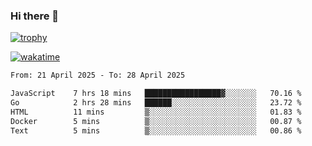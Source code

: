 ### Hi there 👋

[![trophy](https://github-profile-trophy.vercel.app/?username=cxnky&theme=dracula)](https://github.com/ryo-ma/github-profile-trophy)

[![wakatime](https://wakatime.com/badge/user/1c39c599-5497-41b9-a5be-2c4676e7fd23.svg)](https://wakatime.com/@1c39c599-5497-41b9-a5be-2c4676e7fd23)
<!--START_SECTION:waka-->

```txt
From: 21 April 2025 - To: 28 April 2025

JavaScript    7 hrs 18 mins   █████████████████▓░░░░░░░   70.16 %
Go            2 hrs 28 mins   ██████░░░░░░░░░░░░░░░░░░░   23.72 %
HTML          11 mins         ▒░░░░░░░░░░░░░░░░░░░░░░░░   01.83 %
Docker        5 mins          ▒░░░░░░░░░░░░░░░░░░░░░░░░   00.87 %
Text          5 mins          ▒░░░░░░░░░░░░░░░░░░░░░░░░   00.86 %
```

<!--END_SECTION:waka-->
